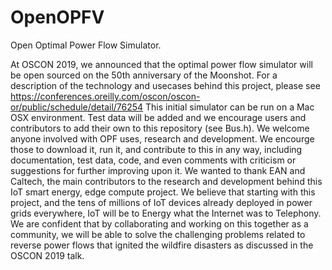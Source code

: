 # OpenOPFV
Open Optimal Power Flow Simulator.

At OSCON 2019, we announced that the optimal power flow simulator will be open sourced on the 50th anniversary of the Moonshot. For a description of the technology and usecases behind this project, please see https://conferences.oreilly.com/oscon/oscon-or/public/schedule/detail/76254
This initial simulator can be run on a Mac OSX environment. Test data will be added and we encourage users and contributors to add their own to this repository (see Bus.h). We welcome anyone involved with OPF uses, research and development. We encourge those to download it, run it, and contribute to this in any way, including documentation, test data, code, and even comments with criticism or suggestions for further improving upon it. We wanted to thank EAN and Caltech, the main contributors to the research and development behind this IoT smart energy, edge compute project. We believe that starting with this project, and the tens of millions of IoT devices already deployed in power grids everywhere, IoT will be to Energy what the Internet was to Telephony. We are confident that by collaborating and working on this together as a community, we will be able to solve the challenging problems related to reverse power flows that ignited the wildfire disasters as discussed in the OSCON 2019 talk.
